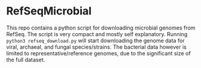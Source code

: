 # RefSeqMicrobial

This repo contains a python script for downloading microbial genomes from RefSeq. The script is very compact and mostly self explanatory. Running ``python3 refseq_download.py`` will start downloading the genome data for viral, archaeal, and fungal species/strains. The bacterial data however is limited to representative/reference genomes, due to the significant size of the full dataset. 
